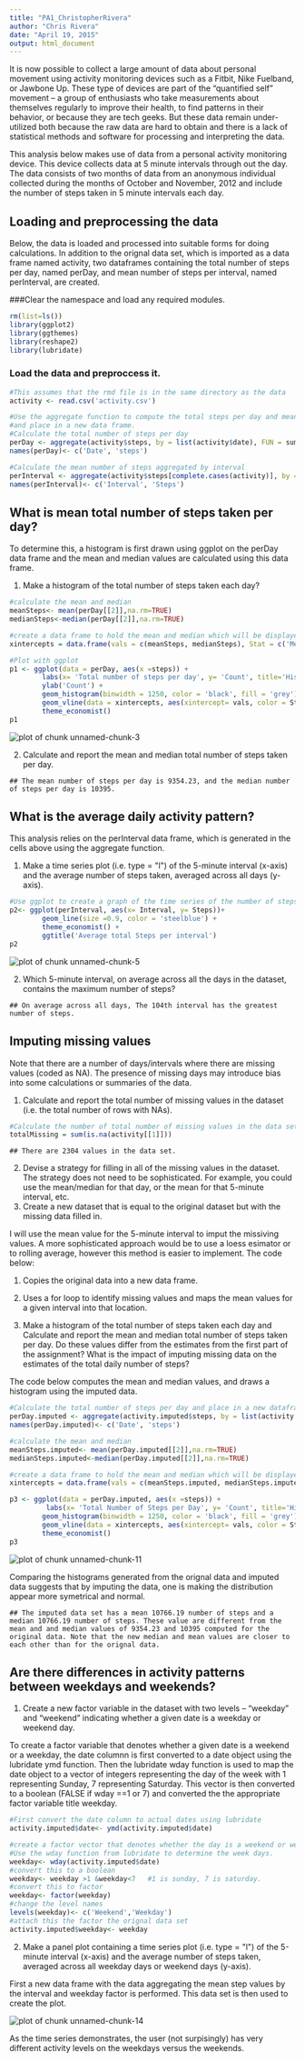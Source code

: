 ```yaml
---
title: "PA1_ChristopherRivera"
author: "Chris Rivera"
date: "April 19, 2015"
output: html_document
---
```

It is now possible to collect a large amount of data about personal movement using activity monitoring devices such as a Fitbit, Nike Fuelband, or Jawbone Up. These type of devices are part of the “quantified self” movement – a group of enthusiasts who take measurements about themselves regularly to improve their health, to find patterns in their behavior, or because they are tech geeks. But these data remain under-utilized both because the raw data are hard to obtain and there is a lack of statistical methods and software for processing and interpreting the data.

This analysis below makes use of data from a personal activity monitoring device. This device collects data at 5 minute intervals through out the day. The data consists of two months of data from an anonymous individual collected during the months of October and November, 2012 and include the number of steps taken in 5 minute intervals each day.

## Loading and preprocessing the data
Below, the data is loaded and processed into suitable forms for doing calculations. 
In addition to the orignal data set, which is imported as a data frame named activity, 
two dataframes containing the total number of steps per day, named perDay, and mean number of 
steps per interval, named perInterval, are created. 

###Clear the namespace and load any required modules. 

```r
rm(list=ls())
library(ggplot2)
library(ggthemes)
library(reshape2)
library(lubridate)
```

### Load the data and preproccess it. 
  

```r
#This assumes that the rmd file is in the same directory as the data
activity <- read.csv('activity.csv')

#Use the aggregate function to compute the total steps per day and mean steps per interval
#and place in a new data frame. 
#Calculate the total number of steps per day
perDay <- aggregate(activity$steps, by = list(activity$date), FUN = sum, na.rm= TRUE)
names(perDay)<- c('Date', 'steps') 

#Calculate the mean number of steps aggregated by interval
perInterval <- aggregate(activity$steps[complete.cases(activity)], by = list(activity$interval[complete.cases(activity)]), FUN = mean, na.rm=TRUE)
names(perInterval)<- c('Interval', 'Steps') 
```

## What is mean total number of steps taken per day?
To determine this, a histogram is first drawn using ggplot on the perDay data frame 
and the mean and median values are calculated using this data frame. 
1. Make a histogram of the total number of steps taken each day?


```r
#calculate the mean and median
meanSteps<- mean(perDay[[2]],na.rm=TRUE)
medianSteps<-median(perDay[[2]],na.rm=TRUE)

#create a data frame to hold the mean and median which will be displayed on the graph below
xintercepts = data.frame(vals = c(meanSteps, medianSteps), Stat = c('Mean', 'Median'))

#Plot with ggplot
p1 <- ggplot(data = perDay, aes(x =steps)) +
        labs(x= 'Total number of steps per day', y= 'Count', title='Histogram of steps per day') +
        ylab('Count') + 
        geom_histogram(binwidth = 1250, color = 'black', fill = 'grey') +
        geom_vline(data = xintercepts, aes(xintercept= vals, color = Stat), show_guide = TRUE, size =1.2) +
        theme_economist()
p1
```

![plot of chunk unnamed-chunk-3](figure/unnamed-chunk-3-1.png) 

2. Calculate and report the mean and median total number of steps taken per day.


```
## The mean number of steps per day is 9354.23, and the median number of steps per day is 10395.
```

## What is the average daily activity pattern?
This analysis relies on the perInterval data frame, which is generated in the cells above using the aggregate function. 

1. Make a time series plot (i.e. type = "l") of the 5-minute interval (x-axis) and the average number of steps taken, averaged across all days (y-axis).


```r
#Use ggplot to create a graph of the time series of the number of steps per interval. 
p2<- ggplot(perInterval, aes(x= Interval, y= Steps))+
        geom_line(size =0.9, color = 'steelblue') + 
        theme_economist() + 
        ggtitle('Average total Steps per interval')
p2
```

![plot of chunk unnamed-chunk-5](figure/unnamed-chunk-5-1.png) 

2. Which 5-minute interval, on average across all the days in the dataset, contains the maximum number of steps?




```
## On average across all days, The 104th interval has the greatest number of steps.
```

## Imputing missing values
Note that there are a number of days/intervals where there are missing values (coded as NA). 
The presence of missing days may introduce bias into some calculations or summaries of the data.

1. Calculate and report the total number of missing values in the dataset (i.e. the total number of rows with NAs).


```r
#Calculate the number of total number of missing values in the data set
totalMissing = sum(is.na(activity[[1]]))
```


```
## There are 2304 values in the data set.
```

2. Devise a strategy for filling in all of the missing values in the dataset. The strategy does not need to be sophisticated. For example, you could use the mean/median for that day, or the mean for that 5-minute interval, etc.
3. Create a new dataset that is equal to the original dataset but with the missing data filled in.

I will use the mean value for the 5-minute interval to imput the missiving values. 
A more sophisticated approach would be to use a loess esimator or to rolling average,
however this method is easier to implement. 
The code below:
1. Copies the original data into a new data frame. 
2. Uses a for loop to identify missing values and maps the mean values for a given interval into that location. 



4. Make a histogram of the total number of steps taken each day and Calculate and report the mean and median total number of steps taken per day. Do these values differ from the estimates from the first part of the assignment? What is the impact of imputing missing data on the estimates of the total daily number of steps?

The code below computes the mean and median values, and draws a histogram using 
the imputed data. 


```r
#Calculate the total number of steps per day and place in a new dataframe using the aggregate function. 
perDay.imputed <- aggregate(activity.imputed$steps, by = list(activity.imputed$date), FUN = sum, na.rm= TRUE)
names(perDay.imputed)<- c('Date', 'steps') 

#calculate the mean and median
meanSteps.imputed<- mean(perDay.imputed[[2]],na.rm=TRUE)
medianSteps.imputed<-median(perDay.imputed[[2]],na.rm=TRUE)

#create a data frame to hold the mean and median which will be displayed on the graph below
xintercepts = data.frame(vals = c(meanSteps.imputed, medianSteps.imputed), Stat = c('Mean', 'Median'))

p3 <- ggplot(data = perDay.imputed, aes(x =steps)) +
         labs(x= 'Total Number of Steps per Day', y= 'Count', title='Histogram of steps per day for imputed dataset') +
        geom_histogram(binwidth = 1250, color = 'black', fill = 'grey') +
        geom_vline(data = xintercepts, aes(xintercept= vals, color = Stat), show_guide = TRUE, size =1.2) +
        theme_economist()
p3
```

![plot of chunk unnamed-chunk-11](figure/unnamed-chunk-11-1.png) 

Comparing the histograms generated from the orignal data and imputed data suggests that by imputing the data, one is making the distribution appear more symetrical and normal. 


```
## The imputed data set has a mean 10766.19 number of steps and a median 10766.19 number of steps. These value are different from the mean and and median values of 9354.23 and 10395 computed for the original data. Note that the new median and mean values are closer to each other than for the orignal data.
```

## Are there differences in activity patterns between weekdays and weekends?

1. Create a new factor variable in the dataset with two levels – “weekday” and “weekend” indicating whether a given date is a weekday or weekend day.

To create a factor variable that denotes whether a given date is a weekend or a weekday, 
the date columnn is first converted to a date object using the lubridate ymd function. 
Then the lubridate wday function is used to map the date object to a vector of integers 
representing the day of the week with 1 representing Sunday, 7 representing Saturday. 
This vector is then converted to a boolean (FALSE if wday ==1 or 7) and converted the the appropriate 
factor variable title weekday. 


```r
#First convert the date column to actual dates using lubridate
activity.imputed$date<- ymd(activity.imputed$date)

#create a factor vector that denotes whether the day is a weekend or weekday
#Use the wday function from lubridate to determine the week days. 
weekday<- wday(activity.imputed$date)
#convert this to a boolean
weekday<- weekday >1 &weekday<7   #1 is sunday, 7 is saturday. 
#convert this to factor
weekday<- factor(weekday)
#change the level names
levels(weekday)<- c('Weekend','Weekday')
#attach this the factor the orignal data set
activity.imputed$weekday<- weekday
```

2. Make a panel plot containing a time series plot (i.e. type = "l") of the 5-minute interval (x-axis) and the average number of steps taken, averaged across all weekday days or weekend days (y-axis). 

First a new data frame with the data aggregating the mean step values by the interval and weekday factor is performed. 
This data set is then used to create the plot. 

![plot of chunk unnamed-chunk-14](figure/unnamed-chunk-14-1.png) 

As the time series demonstrates, the user (not surpisingly) has very different activity levels on the weekdays versus the weekends. 
